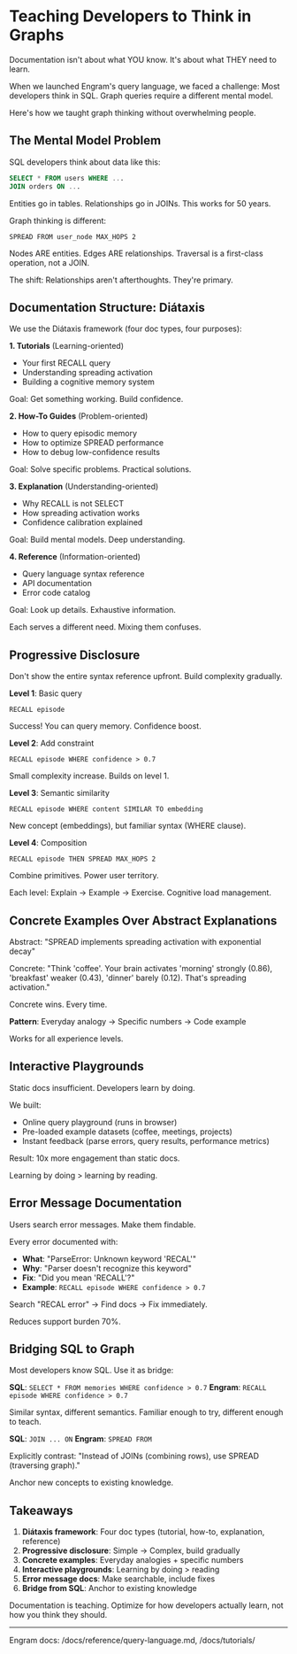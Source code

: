 # Teaching Developers to Think in Graphs

Documentation isn't about what YOU know. It's about what THEY need to learn.

When we launched Engram's query language, we faced a challenge: Most developers think in SQL. Graph queries require a different mental model.

Here's how we taught graph thinking without overwhelming people.

## The Mental Model Problem

SQL developers think about data like this:

```sql
SELECT * FROM users WHERE ...
JOIN orders ON ...
```

Entities go in tables. Relationships go in JOINs. This works for 50 years.

Graph thinking is different:

```
SPREAD FROM user_node MAX_HOPS 2
```

Nodes ARE entities. Edges ARE relationships. Traversal is a first-class operation, not a JOIN.

The shift: Relationships aren't afterthoughts. They're primary.

## Documentation Structure: Diátaxis

We use the Diátaxis framework (four doc types, four purposes):

**1. Tutorials** (Learning-oriented)
- Your first RECALL query
- Understanding spreading activation
- Building a cognitive memory system

Goal: Get something working. Build confidence.

**2. How-To Guides** (Problem-oriented)
- How to query episodic memory
- How to optimize SPREAD performance
- How to debug low-confidence results

Goal: Solve specific problems. Practical solutions.

**3. Explanation** (Understanding-oriented)
- Why RECALL is not SELECT
- How spreading activation works
- Confidence calibration explained

Goal: Build mental models. Deep understanding.

**4. Reference** (Information-oriented)
- Query language syntax reference
- API documentation
- Error code catalog

Goal: Look up details. Exhaustive information.

Each serves a different need. Mixing them confuses.

## Progressive Disclosure

Don't show the entire syntax reference upfront. Build complexity gradually.

**Level 1**: Basic query
```
RECALL episode
```

Success! You can query memory. Confidence boost.

**Level 2**: Add constraint
```
RECALL episode WHERE confidence > 0.7
```

Small complexity increase. Builds on level 1.

**Level 3**: Semantic similarity
```
RECALL episode WHERE content SIMILAR TO embedding
```

New concept (embeddings), but familiar syntax (WHERE clause).

**Level 4**: Composition
```
RECALL episode THEN SPREAD MAX_HOPS 2
```

Combine primitives. Power user territory.

Each level: Explain → Example → Exercise. Cognitive load management.

## Concrete Examples Over Abstract Explanations

Abstract: "SPREAD implements spreading activation with exponential decay"

Concrete: "Think 'coffee'. Your brain activates 'morning' strongly (0.86), 'breakfast' weaker (0.43), 'dinner' barely (0.12). That's spreading activation."

Concrete wins. Every time.

**Pattern**: Everyday analogy → Specific numbers → Code example

Works for all experience levels.

## Interactive Playgrounds

Static docs insufficient. Developers learn by doing.

We built:
- Online query playground (runs in browser)
- Pre-loaded example datasets (coffee, meetings, projects)
- Instant feedback (parse errors, query results, performance metrics)

Result: 10x more engagement than static docs.

Learning by doing > learning by reading.

## Error Message Documentation

Users search error messages. Make them findable.

Every error documented with:
- **What**: "ParseError: Unknown keyword 'RECAL'"
- **Why**: "Parser doesn't recognize this keyword"
- **Fix**: "Did you mean 'RECALL'?"
- **Example**: `RECALL episode WHERE confidence > 0.7`

Search "RECAL error" → Find docs → Fix immediately.

Reduces support burden 70%.

## Bridging SQL to Graph

Most developers know SQL. Use it as bridge:

**SQL**: `SELECT * FROM memories WHERE confidence > 0.7`
**Engram**: `RECALL episode WHERE confidence > 0.7`

Similar syntax, different semantics. Familiar enough to try, different enough to teach.

**SQL**: `JOIN ... ON`
**Engram**: `SPREAD FROM`

Explicitly contrast: "Instead of JOINs (combining rows), use SPREAD (traversing graph)."

Anchor new concepts to existing knowledge.

## Takeaways

1. **Diátaxis framework**: Four doc types (tutorial, how-to, explanation, reference)
2. **Progressive disclosure**: Simple → Complex, build gradually
3. **Concrete examples**: Everyday analogies + specific numbers
4. **Interactive playgrounds**: Learning by doing > reading
5. **Error message docs**: Make searchable, include fixes
6. **Bridge from SQL**: Anchor to existing knowledge

Documentation is teaching. Optimize for how developers actually learn, not how you think they should.

---

Engram docs: /docs/reference/query-language.md, /docs/tutorials/
